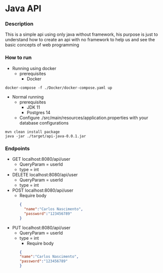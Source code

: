 # Java API
### Description
This is a simple api using only java without framework, his purpose is just to understand how to create an api with no framework to help us and see the basic concepts of web programming

### How to run
* Running using docker
  * prerequisites
    * Docker
``` 
docker-compose -f ./Docker/docker-compose.yaml up
```
* Normal running
  * prerequisites
    * JDK 11
    * Postgres 14
  * Configure ./src/main/resources/application.properties with your database configurations     
```
mvn clean install package
java -jar ./target/api-java-0.0.1.jar
```

### Endpoints
* GET localhost:8080/api/user
  * QueryParam = userId 
  * type = int
* DELETE localhost:8080/api/user
  * QueryParam = userId 
  * type = int
* POST localhost:8080/api/user
  * Require body
    ```json
    {
      "name":"Carlos Nascimento",
      "password":"123456789"
    }
    ```
* PUT localhost:8080/api/user
  * QueryParam = userId 
  * type = int
    * Require body
    ```json
    {
    "name":"Carlos Nascimento",
    "password":"123456789"
    }
    ```